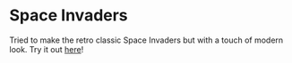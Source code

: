 # Space Invaders

Tried to make the retro classic Space Invaders but with a touch of modern look. Try it out [here](https://mohammed-shoaib.github.io/Watch-Me-Build/Projects/Space%20Invaders/)!
